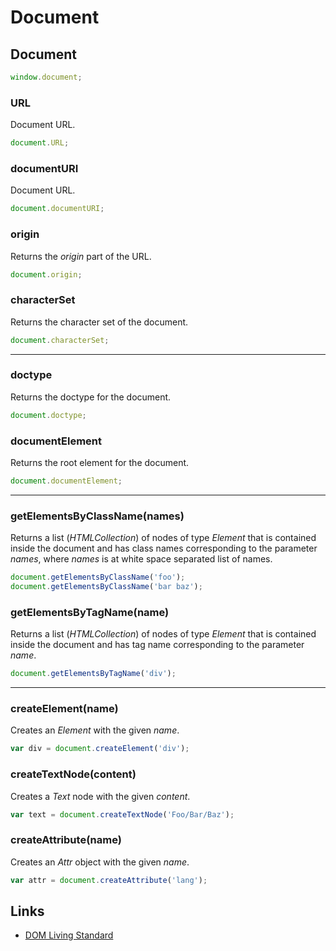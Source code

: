 # Document

## Document

```javascript
window.document;
```

### URL

Document URL.

```javascript
document.URL;
```

### documentURI

Document URL.

```javascript
document.documentURI;
```

### origin

Returns the _origin_ part of the URL.

```javascript
document.origin;
```

### characterSet

Returns the character set of the document.

```javascript
document.characterSet;
```

---

### doctype

Returns the doctype for the document.

```javascript
document.doctype;
```

### documentElement

Returns the root element for the document.

```javascript
document.documentElement;
```

---


### getElementsByClassName(names)

Returns a list (_HTMLCollection_) of nodes of type _Element_ that is contained inside the document and has class names corresponding to the parameter _names_, where _names_ is at white space separated list of names.

```javascript
document.getElementsByClassName('foo');
document.getElementsByClassName('bar baz');
``` 

### getElementsByTagName(name)

Returns a list (_HTMLCollection_) of nodes of type _Element_ that is contained inside the document and has tag name corresponding to the parameter _name_.

```javascript
document.getElementsByTagName('div');
``` 

---

### createElement(name)

Creates an _Element_ with the given _name_.

```javascript
var div = document.createElement('div');
```

### createTextNode(content)

Creates a _Text_ node with the given _content_.

```javascript
var text = document.createTextNode('Foo/Bar/Baz');
```

### createAttribute(name)

Creates an _Attr_ object with the given _name_.

```javascript
var attr = document.createAttribute('lang');
```


## Links

- [DOM Living Standard](https://dom.spec.whatwg.org/#document)